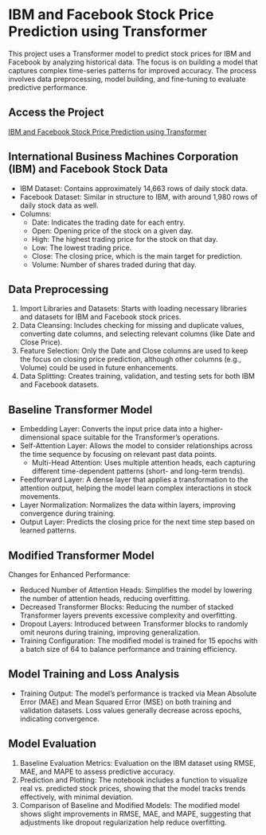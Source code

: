 # IBM and Facebook Stock Price Prediction using Transformer
This project uses a Transformer model to predict stock prices for IBM and Facebook by analyzing historical data. 
The focus is on building a model that captures complex time-series patterns for improved accuracy. 
The process involves data preprocessing, model building, and fine-tuning to evaluate predictive performance.

## Access the Project
[IBM and Facebook Stock Price Prediction using Transformer](https://colab.research.google.com/drive/1x8V6wXdcYQIPFjT7ynzvyEvof_nZD6Cs?usp=sharing)

## International Business Machines Corporation (IBM) and Facebook Stock Data
- IBM Dataset: Contains approximately 14,663 rows of daily stock data.
- Facebook Dataset: Similar in structure to IBM, with around 1,980 rows of daily stock data as well.
- Columns:
  - Date: Indicates the trading date for each entry.
  - Open: Opening price of the stock on a given day.
  - High: The highest trading price for the stock on that day.
  - Low: The lowest trading price.
  - Close: The closing price, which is the main target for prediction.
  - Volume: Number of shares traded during that day.

## Data Preprocessing
1. Import Libraries and Datasets: Starts with loading necessary libraries and datasets for IBM and Facebook stock prices.
2. Data Cleansing: Includes checking for missing and duplicate values, converting date columns, and selecting relevant columns (like Date and Close Price).
3. Feature Selection: Only the Date and Close columns are used to keep the focus on closing price prediction, although other columns (e.g., Volume) could be used in future enhancements.
4. Data Splitting: Creates training, validation, and testing sets for both IBM and Facebook datasets.

## Baseline Transformer Model
- Embedding Layer: Converts the input price data into a higher-dimensional space suitable for the Transformer’s operations.
- Self-Attention Layer: Allows the model to consider relationships across the time sequence by focusing on relevant past data points.
  - Multi-Head Attention: Uses multiple attention heads, each capturing different time-dependent patterns (short- and long-term trends).
- Feedforward Layer: A dense layer that applies a transformation to the attention output, helping the model learn complex interactions in stock movements.
- Layer Normalization: Normalizes the data within layers, improving convergence during training.
- Output Layer: Predicts the closing price for the next time step based on learned patterns.

## Modified Transformer Model
Changes for Enhanced Performance:
- Reduced Number of Attention Heads: Simplifies the model by lowering the number of attention heads, reducing overfitting.
- Decreased Transformer Blocks: Reducing the number of stacked Transformer layers prevents excessive complexity and overfitting.
- Dropout Layers: Introduced between Transformer blocks to randomly omit neurons during training, improving generalization.
- Training Configuration: The modified model is trained for 15 epochs with a batch size of 64 to balance performance and training efficiency.

## Model Training and Loss Analysis
- Training Output: The model’s performance is tracked via Mean Absolute Error (MAE) and Mean Squared Error (MSE) on both training and validation datasets. Loss values generally decrease across epochs, indicating convergence.

## Model Evaluation
1. Baseline Evaluation Metrics: Evaluation on the IBM dataset using RMSE, MAE, and MAPE to assess predictive accuracy.
2. Prediction and Plotting: The notebook includes a function to visualize real vs. predicted stock prices, showing that the model tracks trends effectively, with minimal deviation.
3. Comparison of Baseline and Modified Models: The modified model shows slight improvements in RMSE, MAE, and MAPE, suggesting that adjustments like dropout regularization help reduce overfitting.
